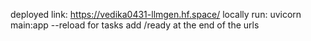 deployed link: https://vedika0431-llmgen.hf.space/
locally run: uvicorn main:app --reload
for tasks add /ready at the end of the urls

